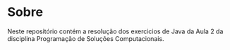 <h1>Sobre</h1>

<p>
Neste repositório contém a resolução dos exercicios de Java da Aula 2 da disciplina Programação de Soluções Computacionais.
</p>